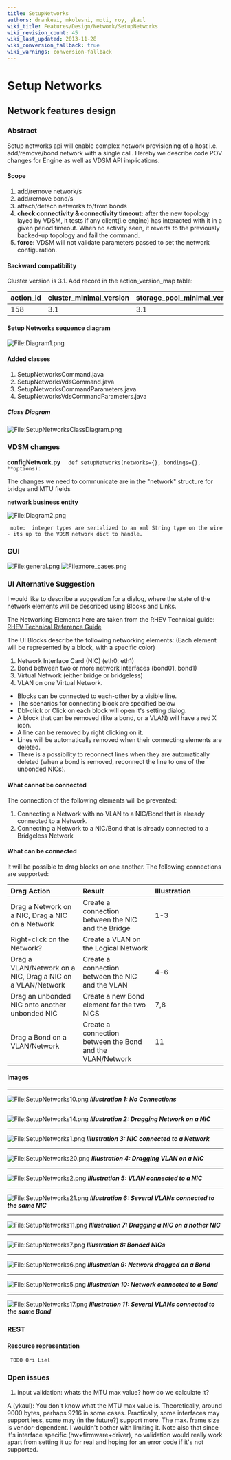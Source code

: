 ```yaml
---
title: SetupNetworks
authors: drankevi, mkolesni, moti, roy, ykaul
wiki_title: Features/Design/Network/SetupNetworks
wiki_revision_count: 45
wiki_last_updated: 2013-11-28
wiki_conversion_fallback: true
wiki_warnings: conversion-fallback
---
```


# Setup Networks

## Network features design

### Abstract

Setup networks api will enable complex network provisioning of a host i.e. add/remove/bond network with a single call.
 Hereby we describe code POV changes for Engine as well as VDSM API implications.

#### Scope

1.  add/remove network/s
2.  add/remove bond/s
3.  attach/detach networks to/from bonds
4.  **check connectivity & connectivity timeout:**
    after the new topology layed by VDSM, it tests if any client(i.e engine) has interacted with it in a given period timeout.
     When no activity seen, it reverts to the previously backed-up topology and fail the command.
5.  **force:** VDSM will not validate parameters passed to set the network configuration.

#### Backward compatibility

Cluster version is 3.1. Add record in the action_version_map table:

| action_id | cluster_minimal_version | storage_pool_minimal_version |
|------------|---------------------------|---------------------------------|
| 158        | 3.1                       | 3.1                             |

#### Setup Networks sequence diagram

![File:Diagram1.png](Diagram1.png "File:Diagram1.png")

#### Added classes

1.  SetupNetworksCommand.java
2.  SetupNetworksVdsCommand.java
3.  SetupNetworksCommandParameters.java
4.  SetupNetworksVdsCommandParameters.java

##### Class Diagram

![File:SetupNetworksClassDiagram.png](SetupNetworksClassDiagram.png "File:SetupNetworksClassDiagram.png")

### VDSM changes

**configNetwork.py** `  def setupNetworks(networks={}, bondings={}, **options):`

The changes we need to communicate are in the "network" structure for bridge and MTU fields

**network business entity**

![File:Diagram2.png](Diagram2.png "File:Diagram2.png")

     note:  integer types are serialized to an xml String type on the wire - its up to the VDSM network dict to handle.

### GUI

![File:general.png](general.png "File:general.png") ![File:more_cases.png](more_cases.png "File:more_cases.png")

### UI Alternative Suggestion

I would like to describe a suggestion for a dialog, where the state of the network elements will be described using Blocks and Links.

The Networking Elements here are taken from the RHEV Technical guide: [RHEV Technical Reference Guide](http://docs.redhat.com/docs/en-US/Red_Hat_Enterprise_Virtualization/3.0/html/Technical_Reference_Guide/sect-Technical_Reference_Guide-Network_Architecture-Networking_in_Hosts_and_Virtual_Machines.html)

The UI Blocks describe the following networking elements: (Each element will be represented by a block, with a specific color)

1.  Network Interface Card (NIC) (eth0, eth1)
2.  Bond between two or more network Interfaces (bond01, bond1)
3.  Virtual Network (either bridge or bridgeless)
4.  VLAN on one Virtual Network.

*   Blocks can be connected to each-other by a visible line.
*   The scenarios for connecting block are specified below
*   Dbl-click or Click on each block will open it's setting dialog.
*   A block that can be removed (like a bond, or a VLAN) will have a red X icon.
*   A line can be removed by right clicking on it.
*   Lines will be automatically removed when their connecting elements are deleted.
*   There is a possibility to reconnect lines when they are automatically deleted (when a bond is removed, reconnect the line to one of the unbonded NICs).

#### What cannot be connected

The connection of the following elements will be prevented:

1.  Connecting a Network with no VLAN to a NIC/Bond that is already connected to a Network.
2.  Connecting a Network to a NIC/Bond that is already connected to a Bridgeless Network

#### What can be connected

It will be possible to drag blocks on one another. The following connections are supported:

<table>
<colgroup>
<col width="33%" />
<col width="33%" />
<col width="33%" />
</colgroup>
<thead>
<tr class="header">
<th align="left">Drag Action</th>
<th align="left">Result</th>
<th align="left">Illustration</th>
</tr>
</thead>
<tbody>
<tr class="odd">
<td align="left">Drag a Network on a NIC, Drag a NIC on a Network</td>
<td align="left">Create a connection between the NIC and the Bridge</td>
<td align="left">1-3</td>
</tr>
<tr class="even">
<td align="left">Right-click on the Network?</td>
<td align="left">Create a VLAN on the Logical Network</td>
<td align="left"></td>
</tr>
<tr class="odd">
<td align="left">Drag a VLAN/Network on a NIC, Drag a NIC on a VLAN/Network</td>
<td align="left">Create a connection between the NIC and the VLAN</td>
<td align="left">4-6</td>
</tr>
<tr class="even">
<td align="left">Drag an unbonded NIC onto another unbonded NIC</td>
<td align="left">Create a new Bond element for the two NICS</td>
<td align="left">7,8</td>
</tr>
<tr class="odd">
<td align="left">Drag a Bond on a VLAN/Network</td>
<td align="left">Create a connection between the Bond and the VLAN/Network</td>
<td align="left">11</td>
</tr>
</tbody>
</table>

#### Images

------------------------------------------------------------------------

![File:SetupNetworks10.png](SetupNetworks10.png "File:SetupNetworks10.png") ***Illustration 1: No Connections***

------------------------------------------------------------------------

![File:SetupNetworks14.png](SetupNetworks14.png "File:SetupNetworks14.png") ***Illustration 2: Dragging Network on a NIC***

------------------------------------------------------------------------

![File:SetupNetworks1.png](SetupNetworks1.png "File:SetupNetworks1.png") ***Illustration 3: NIC connected to a Network***

------------------------------------------------------------------------

![File:SetupNetworks20.png](SetupNetworks20.png "File:SetupNetworks20.png") ***Illustration 4: Dragging VLAN on a NIC***

------------------------------------------------------------------------

![File:SetupNetworks2.png](SetupNetworks2.png "File:SetupNetworks2.png") ***Illustration 5: VLAN connected to a NIC***

------------------------------------------------------------------------

![File:SetupNetworks21.png](SetupNetworks21.png "File:SetupNetworks21.png") ***Illustration 6: Several VLANs connected to the same NIC***

------------------------------------------------------------------------

![File:SetupNetworks11.png](SetupNetworks11.png "File:SetupNetworks11.png") ***Illustration 7: Dragging a NIC on a nother NIC***

------------------------------------------------------------------------

![File:SetupNetworks7.png](SetupNetworks7.png "File:SetupNetworks7.png") ***Illustration 8: Bonded NICs***

------------------------------------------------------------------------

![File:SetupNetworks6.png](SetupNetworks6.png "File:SetupNetworks6.png") ***Illustration 9: Network dragged on a Bond***

------------------------------------------------------------------------

![File:SetupNetworks5.png](SetupNetworks5.png "File:SetupNetworks5.png") ***Illustration 10: Network connected to a Bond***

------------------------------------------------------------------------

![File:SetupNetworks17.png](SetupNetworks17.png "File:SetupNetworks17.png") ***Illustration 11: Several VLANs connected to the same Bond***

### REST

#### Resource representation

     TODO Ori Liel

### Open issues

1.  input validation: whats the MTU max value? how do we calculate it?

A (ykaul): You don't know what the MTU max value is. Theoretically, around 9000 bytes, perhaps 9216 in some cases. Practically, some interfaces may support less, some may (in the future?) support more. The max. frame size is vendor-dependent. I wouldn't bother with limiting it. Note also that since it's interface specific (hw+firmware+driver), no validation would really work apart from setting it up for real and hoping for an error code if it's not supported.
